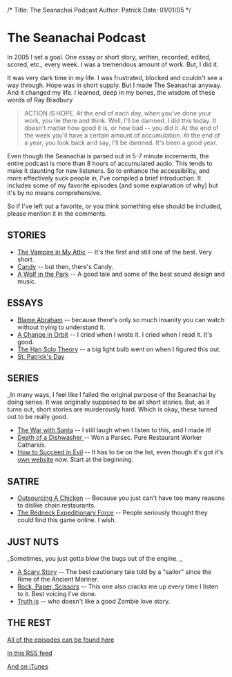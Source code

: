 /*
Title: The Seanachai Podcast
Author: Patrick
Date: 01/01/05
*/

# The Seanachai Podcast

In 2005 I set a goal. One essay or short story, written, recorded, edited, scored, etc., every week. I was a tremendous amount of work. But, I did it. 

It was very dark time in my life. I was frustrated, blocked and couldn't see a way through. Hope was in short supply. But I made The Seanachai anyway. And it changed my life. I learned, deep in my bones, the wisdom of these words of Ray Bradbury

> ACTION IS HOPE. At the end of each day, when you've done your work, you lie there and think. Well, I'll be damned. I did this today. It doesn't matter how good it is, or how bad -- you did it. At the end of the week you'll have a certain amount of accumulation. At the end of a year, you look back and say, I'll be damned. It's been a good year. 

Even though the Seanachai is parsed out in 5-7 minute increments, the entire podcast is more than 8 hours of accumulated audio. This tends to make it daunting for new listeners. So to enhance the accessibility, and more effectively suck people in, I've compiled a brief introduction.  It includes some of my favorite episodes (and some explanation of why) but it's by no means comprehensive.


So if I've left out a favorite, or you think something else should be included, please mention it in the comments.

## STORIES

* [The Vampire in My Attic](http://www.theseanachai.com/2005/01/02/the-vampire-in-the-attic/) -- It's the first and still one of the best. Very short.
* [Candy](http://www.theseanachai.com/2005/02/18/candy/) -- but then, there's Candy.
* [A Wolf in the Park](http://www.theseanachai.com/2005/04/06/a-wolf-in-the-park/) -- A good tale and some of the best sound design and music.

## ESSAYS

* [Blame Abraham](http://www.theseanachai.com/2006/08/02/blame-abraham/) -- because there's only so much insanity you can watch without trying to understand it.
* [A Change in Orbit](http://www.theseanachai.com/2006/05/09/a-change-in-orbit/) -- I cried when I wrote it. I cried when I read it. It's good.
* [The Han Solo Theory](http://www.theseanachai.com/2005/06/17/the-han-solo-theory/) -- a big light bulb went on when I figured this out.
* [St. Patrick's Day ](http://www.theseanachai.com/2005/03/18/happy-st-patricks-day/)

## SERIES

_In many ways, I feel like I failed the original purpose of the Seanachai by doing series. It was originally supposed to be all short stories. But, as it turns out, short stories are murderously hard. Which is okay, these turned out to be really good.

* [The War with Santa](http://www.theseanachai.com/category/podcast/the-war-with-santa/) -- I still laugh when I listen to this, and I made it!
* [Death of a Dishwasher ](http://www.theseanachai.com/category/podcast/death-of-a-dishwasher/)-- Won a Parsec. Pure Restaurant Worker Catharsis.
* [How to Succeed in Evil](http://succeedinevil.com/category/podcast/page/3/) -- It has to be on the list, even though it's got it's [own website](http://www.succeedinevil.com) now. Start at the beginning.

## SATIRE

* [Outsourcing A Chicken](http://www.theseanachai.com/2006/04/22/outsourcing-a-chicken/) -- Because you just can't have too many reasons to dislike chain restaurants.
* [The Redneck Expeditionary Force](http://www.theseanachai.com/2005/10/05/ref/) -- People seriously thought they could find this game online. I wish.

## JUST NUTS

_Sometimes, you just gotta blow the bugs out of the engine. _

* [A Scary Story](http://www.theseanachai.com/2005/08/07/a-scary-story/) -- The best cautionary tale told by a "sailor" since the Rime of the Ancient Mariner.
* [Rock, Paper, Scissors](http://www.theseanachai.com/2006/09/08/rock-paper-scissors/) -- This one also cracks me up every time I listen to it. Best voicing I've done.
* [Truth is](http://www.theseanachai.com/2005/06/26/truth-is/) -- who doesn't like a good Zombie love story.

## THE REST

[All of the episodes can be found here](http://www.theseanachai.com/category/episodes/)

[In this RSS feed](http://www.theseanachai.com/feed)

[And on iTunes](http://phobos.apple.com/WebObjects/MZStore.woa/wa/viewPodcast?id=73329421)
